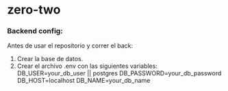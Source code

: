 # zero-two
### Backend config:
Antes de usar el repositorio y correr el back:
1. Crear la base de datos.
2. Crear el archivo .env con las siguientes variables:
DB_USER=your_db_user || postgres
DB_PASSWORD=your_db_password
DB_HOST=localhost
DB_NAME=your_db_name

